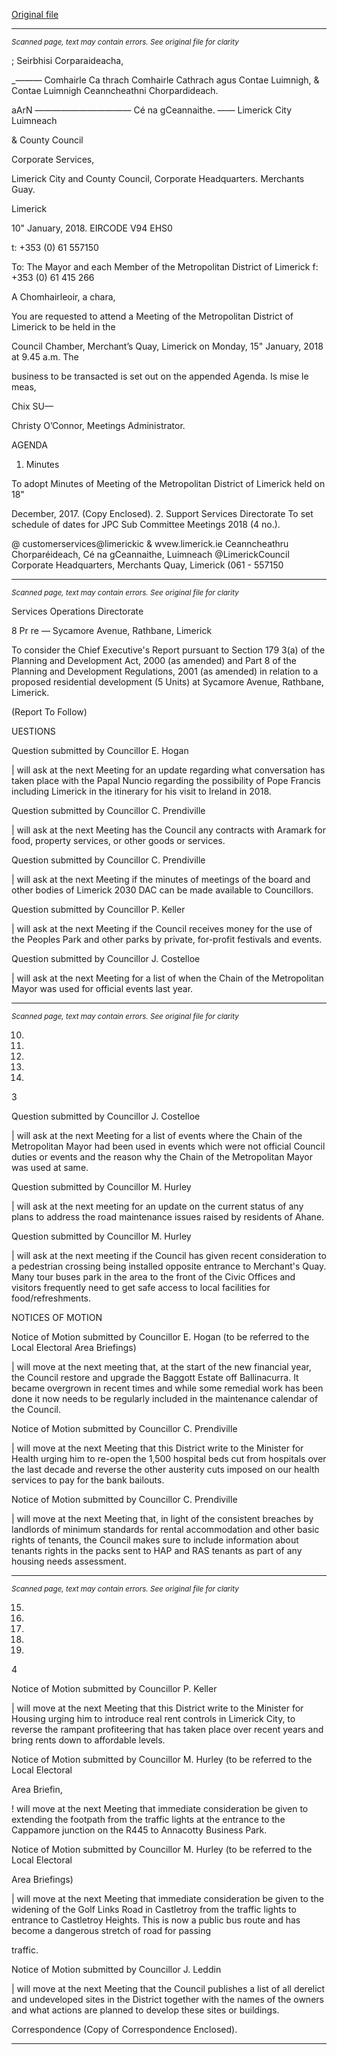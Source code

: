 [Original file](https://www.limerick.ie/sites/default/files/media/documents/2018-01/Agenda%2015th%20January%202018.pdf)

---
*<small>Scanned page, text may contain errors. See original file for clarity</small>*  

; Seirbhisi Corparaideacha,

__—_—_—_ Comhairle Ca thrach Comhairle Cathrach agus Contae Luimnigh,
& Contae Luimnigh Ceanncheathni Chorpardideach.

aArN —_—_—_—_——————— Cé na gCeannaithe.
—— Limerick City Luimneach

& County Council

Corporate Services,

Limerick City and County Council,
Corporate Headquarters.
Merchants Guay.

Limerick

10" January, 2018.
EIRCODE V94 EHS0

t: +353 (0) 61 557150

To: The Mayor and each Member of the Metropolitan District of Limerick f: +353 (0) 61 415 266

A Chomhairleoir, a chara,

You are requested to attend a Meeting of the Metropolitan District of Limerick to be held in the

Council Chamber, Merchant’s Quay, Limerick on Monday, 15" January, 2018 at 9.45 a.m. The

business to be transacted is set out on the appended Agenda.
Is mise le meas,

Chix SU—

Christy O’Connor,
Meetings Administrator.

AGENDA

1. Minutes

To adopt Minutes of Meeting of the Metropolitan District of Limerick held on 18"

December, 2017.
(Copy Enclosed).
2. Support Services Directorate
To set schedule of dates for JPC Sub Committee Meetings 2018 (4 no.).

@ customerservices@limerickic
& wvew.limerick.ie
Ceanncheathru Chorparéideach, Cé na gCeannaithe, Luimneach @LimerickCouncil
Corporate Headquarters, Merchants Quay, Limerick (061 - 557150


---
*<small>Scanned page, text may contain errors. See original file for clarity</small>*  

Services Operations Directorate

8 Pr re — Sycamore Avenue, Rathbane, Limerick

To consider the Chief Executive's Report pursuant to Section 179 3(a) of the Planning and
Development Act, 2000 (as amended) and Part 8 of the Planning and Development
Regulations, 2001 (as amended) in relation to a proposed residential development (5 Units)
at Sycamore Avenue, Rathbane, Limerick.

(Report To Follow)

UESTIONS

Question submitted by Councillor E. Hogan

| will ask at the next Meeting for an update regarding what conversation has taken place
with the Papal Nuncio regarding the possibility of Pope Francis including Limerick in the
itinerary for his visit to Ireland in 2018.

Question submitted by Councillor C. Prendiville

| will ask at the next Meeting has the Council any contracts with Aramark for food, property
services, or other goods or services.

Question submitted by Councillor C. Prendiville

| will ask at the next Meeting if the minutes of meetings of the board and other bodies of
Limerick 2030 DAC can be made available to Councillors.

Question submitted by Councillor P. Keller

| will ask at the next Meeting if the Council receives money for the use of the Peoples Park
and other parks by private, for-profit festivals and events.

Question submitted by Councillor J. Costelloe

| will ask at the next Meeting for a list of when the Chain of the Metropolitan Mayor was
used for official events last year.


---
*<small>Scanned page, text may contain errors. See original file for clarity</small>*  

10.

11.

12.

13.

14.

3

Question submitted by Councillor J. Costelloe

| will ask at the next Meeting for a list of events where the Chain of the Metropolitan
Mayor had been used in events which were not official Council duties or events and the
reason why the Chain of the Metropolitan Mayor was used at same.

Question submitted by Councillor M. Hurley

| will ask at the next meeting for an update on the current status of any plans to address
the road maintenance issues raised by residents of Ahane.

Question submitted by Councillor M. Hurley

| will ask at the next meeting if the Council has given recent consideration to a pedestrian
crossing being installed opposite entrance to Merchant's Quay. Many tour buses park in
the area to the front of the Civic Offices and visitors frequently need to get safe access to
local facilities for food/refreshments.

NOTICES OF MOTION

Notice of Motion submitted by Councillor E. Hogan (to be referred to the Local Electoral
Area Briefings)

| will move at the next meeting that, at the start of the new financial year, the Council
restore and upgrade the Baggott Estate off Ballinacurra. It became overgrown in recent
times and while some remedial work has been done it now needs to be regularly included
in the maintenance calendar of the Council.

Notice of Motion submitted by Councillor C. Prendiville

| will move at the next Meeting that this District write to the Minister for Health urging him
to re-open the 1,500 hospital beds cut from hospitals over the last decade and reverse the
other austerity cuts imposed on our health services to pay for the bank bailouts.

Notice of Motion submitted by Councillor C. Prendiville

| will move at the next Meeting that, in light of the consistent breaches by landlords of
minimum standards for rental accommodation and other basic rights of tenants, the
Council makes sure to include information about tenants rights in the packs sent to HAP
and RAS tenants as part of any housing needs assessment.


---
*<small>Scanned page, text may contain errors. See original file for clarity</small>*  

15.

16.

17.

18.

19.

4

Notice of Motion submitted by Councillor P. Keller

| will move at the next Meeting that this District write to the Minister for Housing urging
him to introduce real rent controls in Limerick City, to reverse the rampant profiteering
that has taken place over recent years and bring rents down to affordable levels.

Notice of Motion submitted by Councillor M. Hurley (to be referred to the Local Electoral

Area Briefin,

! will move at the next Meeting that immediate consideration be given to extending the
footpath from the traffic lights at the entrance to the Cappamore junction on the R445 to
Annacotty Business Park.

Notice of Motion submitted by Councillor M. Hurley (to be referred to the Local Electoral

Area Briefings)

| will move at the next Meeting that immediate consideration be given to the widening of
the Golf Links Road in Castletroy from the traffic lights to entrance to Castletroy Heights.
This is now a public bus route and has become a dangerous stretch of road for passing

traffic.

Notice of Motion submitted by Councillor J. Leddin

| will move at the next Meeting that the Council publishes a list of all derelict and
undeveloped sites in the District together with the names of the owners and what actions
are planned to develop these sites or buildings.

Correspondence
(Copy of Correspondence Enclosed).


---
